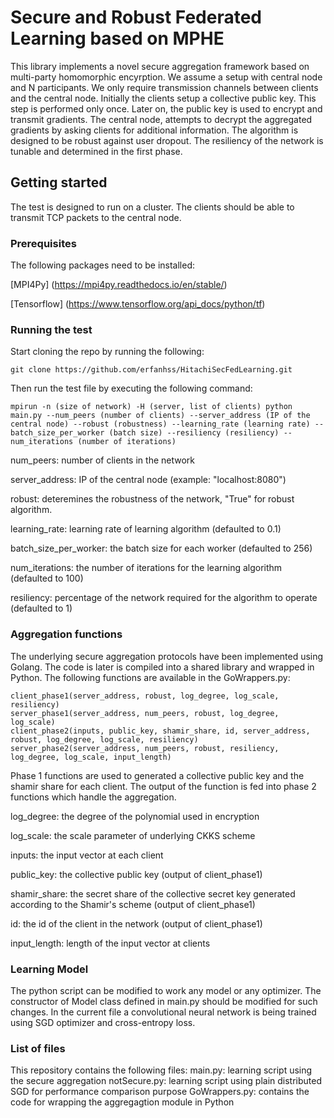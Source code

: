 # Secure and Robust Federated Learning based on MPHE

This library implements a novel secure aggregation framework based on multi-party homomorphic encyrption. We assume a setup with central node and N participants. We only require transmission channels between clients and the central node. Initially the clients setup a collective public key. This step is performed only once. Later on, the public key is used to encrypt and transmit gradients. The central node, attempts to decrypt the aggregated gradients by asking clients for additional information. The algorithm is designed to be robust against user dropout. The resiliency of the network is tunable and determined in the first phase.

## Getting started
The test is designed to run on a cluster. The clients should be able to transmit TCP packets to the central node.

### Prerequisites
The following packages need to be installed:

[MPI4Py] (https://mpi4py.readthedocs.io/en/stable/)

[Tensorflow] (https://www.tensorflow.org/api_docs/python/tf)


### Running the test

Start cloning the repo by running the following:
```
git clone https://github.com/erfanhss/HitachiSecFedLearning.git
```
Then run the test file by executing the following command:
```
mpirun -n (size of network) -H (server, list of clients) python main.py --num_peers (number of clients) --server_address (IP of the central node) --robust (robustness) --learning_rate (learning rate) --batch_size_per_worker (batch size) --resiliency (resiliency) --num_iterations (number of iterations)
```
num_peers: number of clients in the network

server_address: IP of the central node (example: "localhost:8080")

robust: deteremines the robustness of the network, "True" for robust algorithm.

learning_rate: learning rate of learning algorithm (defaulted to 0.1)

batch_size_per_worker: the batch size for each worker (defaulted to 256)

num_iterations: the number of iterations for the learning algorithm (defaulted to 100)

resiliency: percentage of the network required for the algorithm to operate (defaulted to 1)

### Aggregation functions
The underlying secure aggregation protocols have been implemented using Golang. The code is later is compiled into a shared library and wrapped in Python.
The following functions are available in the GoWrappers.py:
```
client_phase1(server_address, robust, log_degree, log_scale, resiliency)
server_phase1(server_address, num_peers, robust, log_degree, log_scale)
client_phase2(inputs, public_key, shamir_share, id, server_address, robust, log_degree, log_scale, resiliency)
server_phase2(server_address, num_peers, robust, resiliency, log_degree, log_scale, input_length) 
```
Phase 1 functions are used to generated a collective public key and the shamir share for each client. The output of the function is fed into phase 2 functions which handle the aggregation.

log_degree: the degree of the polynomial used in encryption

log_scale: the scale parameter of underlying CKKS scheme

inputs: the input vector at each client

public_key: the collective public key (output of client_phase1)

shamir_share: the secret share of the collective secret key generated according to the Shamir's scheme (output of client_phase1)

id: the id of the client in the network (output of client_phase1)

input_length: length of the input vector at clients

### Learning Model
The python script can be modified to work any model or any optimizer. The constructor of Model class defined in main.py should be modified for such changes. In the current file a convolutional neural network is being trained using SGD optimizer and cross-entropy loss. 

### List of files
This repository contains the following files:
main.py: learning script using the secure aggregation
notSecure.py: learning script using plain distributed SGD for performance comparison purpose
GoWrappers.py: contains the code for wrapping the aggregagtion module in Python
